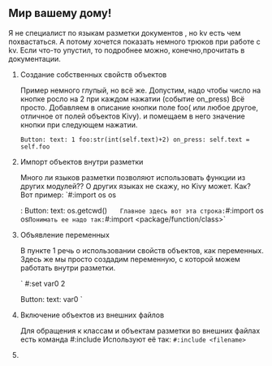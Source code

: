 ## Мир вашему дому!

Я не специалист по языкам разметки документов , 
но kv есть чем похвастаться. А потому хочется показать 
немного трюков при работе с kv. Если что-то упустил,
то подробнее можно, конечно,прочитать в документации. 

1.  Создание собственных свойств объектов
	
	Пример немного глупый, но всё же. Допустим,
	надо чтобы число на кнопке росло на 2
	при каждом нажатии (событие on_press)
	Всё просто. Добавляем в описание кнопки
	поле foo( или любое другое, отличное от полей объектов Kivy).
	и помещаем в него значение кнопки при следующем нажатии.
	 
	`
	Button:
		text: 1
		foo:str(int(self.text)+2)
		on_press: self.text = self.foo
	`
	
2.	Импорт объектов внутри разметки
	
	Много ли языков разметки позволяют использовать
	функции из других модулей?? О других языках не скажу,
	но Kivy может. Как?
	Вот пример:
	`#:import os os
	
	<RootWidget>:
		Button:
			text: os.getcwd()
	`	
	Главное здесь вот эта строка:
	`#:import os os`
	Понимать ее надо так:
	`#:import <alias> <package/function/class>`

3.	Объявление переменных
	
	В пункте 1 речь о использовании свойств 
	объектов, как переменных. Здесь же мы
	просто создадим переменную, с которой
	можем работать внутри разметки.
	
	`
	#:set var0 2
	
	Button:
		text: var0
	`
4.	Включение объектов из внешних файлов
	
	Для обращения к классам и объектам разметки
	во внешних файлах есть команда #:include
	Используют её так:
	`#:include <filename>`

5.	

